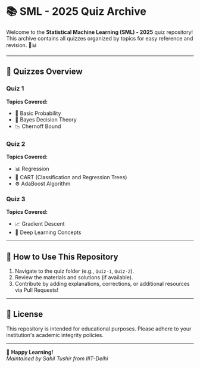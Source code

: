 # 📚 SML - 2025 Quiz Archive

Welcome to the **Statistical Machine Learning (SML) - 2025** quiz repository!  
This archive contains all quizzes organized by topics for easy reference and revision. 🧠📊

---

## 📝 Quizzes Overview

### **Quiz 1**  
**Topics Covered:**  
- 🎲 Basic Probability  
- 🎯 Bayes Decision Theory  
- 📉 Chernoff Bound  

### **Quiz 2**  
**Topics Covered:**  
- 📊 Regression  
- 🌳 CART (Classification and Regression Trees)  
- ⚙️ AdaBoost Algorithm  

### **Quiz 3**  
**Topics Covered:**  
- 📈 Gradient Descent  
- 🧠 Deep Learning Concepts  

---

## 🚀 How to Use This Repository
1. Navigate to the quiz folder (e.g., `Quiz-1`, `Quiz-2`).  
2. Review the materials and solutions (if available).  
3. Contribute by adding explanations, corrections, or additional resources via Pull Requests!  

---

## 📜 License  
This repository is intended for educational purposes. Please adhere to your institution's academic integrity policies.  

---

🙌 **Happy Learning!**  
*Maintained by Sahil Tushir from IIIT-Delhi*  
